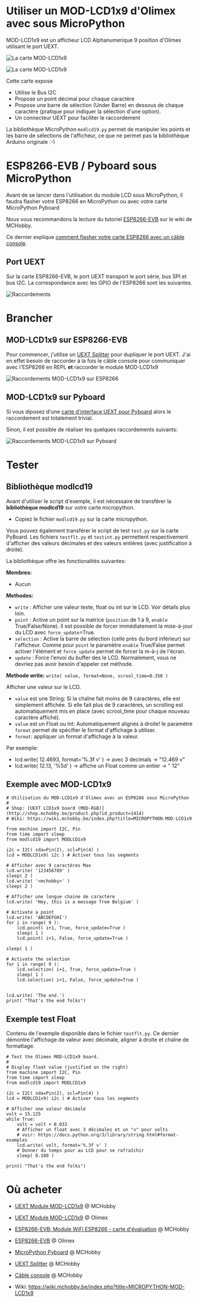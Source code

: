 # Utiliser un MOD-LCD1x9 d'Olimex avec sous MicroPython

MOD-LCD1x9 est un afficheur LCD Alphanumerique 9 position d'Olimex utilisant le port UEXT.

![La carte MOD-LCD1x9](docs/_static/mod-lcd1x9.jpg)

![La carte MOD-LCD1x9](docs/_static/mod-lcd1x9-02.jpg)

Cette carte expose
* Utilise le Bus I2C
* Propose un point décimal pour chaque caractère
* Propose une barre de sélection (Under Barre) en dessous de chaque caractère (pratique pour indiquer la sélection d'une option).
* Un connecteur UEXT pour faciliter le raccordement

La bibliothèque MicroPython `modlcd19.py` permet de manipuler les points et les barre de sélections de l'afficheur, ce que ne permet pas la bibliothèque Arduino originale :-)

# ESP8266-EVB / Pyboard sous MicroPython
Avant de se lancer dans l'utilisation du module LCD sous MicroPython, il faudra flasher votre ESP8266 en MicroPython ou avec votre carte MicroPython Pyboard

Nous vous recommandons la lecture du tutoriel [ESP8266-EVB](https://wiki.mchobby.be/index.php?title=ESP8266-DEV) sur le wiki de MCHobby.

Ce dernier explique [comment flasher votre carte ESP8266 avec un câble console](https://wiki.mchobby.be/index.php?title=ESP8266-DEV).

## Port UEXT

Sur la carte ESP8266-EVB, le port UEXT transport le port série, bus SPI et bus I2C. La correspondance avec les GPIO de l'ESP8266 sont les suivantes.

![Raccordements](docs/_static/ESP8266-EVB-UEXT.jpg)

# Brancher
## MOD-LCD1x9 sur ESP8266-EVB

Pour commencer, j'utilise un [UEXT Splitter](http://shop.mchobby.be/product.php?id_product=1412) pour dupliquer le port UEXT. J'ai en effet besoin de raccorder à la fois le câble console pour communiquer avec l'ESP8266 en REPL __et__ raccorder le module MOD-LCD1x9

![Raccordements MOD-LCD1x9 sur ESP8266](docs/_static/mod-lcd1x9-wiring.jpg)

## MOD-LCD1x9 sur Pyboard

Si vous diposez d'une [carte d'interface UEXT pour Pyboard](https://github.com/mchobby/pyboard-driver/tree/master/UEXT) alors le raccordement est totalement trivial.

Sinon, il est possible de réaliser les quelques raccordements suivants:

![Raccordements MOD-LCD1x9 sur Pyboard](docs/_static/mod-lcd1x9-to-pyboard.jpg)

# Tester

## Bibliothèque modlcd19

Avant d'utiliser le script d'exemple, il est nécessaire de transférer la __bibliothèque modlcd19__ sur votre carte micropython.
* Copiez le fichier `modlcd19.py` sur la carte micropython.

Vous pouvez également transférer le script de test `test.py` sur la carte PyBoard. Les fichiers `testflt.py` et `testint.py` permettent respectivement d'afficher des valeurs décimales et des valeurs entières (avec justification à droite).   

La bibliothèque offre les fonctionalités suivantes:

__Membres:__
* Aucun

__Methodes:__
* `write`  : Afficher une valeur texte, float ou int sur le LCD. Voir détails plus loin.
* `point`  : Active un point sur la matrice (`position` de 1 à 9, `enable` True/False/None). Il est possible de forcer immédiatement la mise-à-jour du LCD avec `force_update`=True.
* `selection` : Active la barre de sélection (celle près du bord inférieur) sur l'afficheur. Comme pour `point` le paramètre `enable` True/False permet activer l'élément et `force_update` permet de forcer la m-à-j de l'écran.
* `update` : Force l'envoi du buffer des le LCD. Normalement, vous ne devriez pas avoir besoin d'appeler cet méthode.

__Methode write:__
`write( value, format=None, scrool_time=0.350 )`

Afficher une valeur sur le LCD.
* `value` est une String: Si la chaîne fait moins de 9 caractères, elle est simplement affichée. Si elle fait plus de 9 caractères, un scrolling est automatiquement mis en place (avec scrool_time pour chaque nouveau caractère affiché).
* `value` est un Float ou Int: Automatiquement alignés à droite! le paramètre `format` permet de spécifier le format d'affichage à utiliser.
* `format`: appliquer un format d'affichage à la valeur.

Par exemple:
 * lcd.write( 12.4693, format='%.3f v' ) -> avec 3 decimals -> "12.469 v"
 * lcd.write( 12.13, '%5d' ) -> affiche un Float comme un entier -> "   12"

## Exemple avec MOD-LCD1x9
```
# Utilisation du MOD-LCD1x9 d'Olimex avec un ESP8266 sous MicroPython
#
# Shop: [UEXT LCD1x9 board (MOD-RGB)](http://shop.mchobby.be/product.php?id_product=1414)
# Wiki: https://wiki.mchobby.be/index.php?title=MICROPYTHON-MOD-LCD1x9

from machine import I2C, Pin
from time import sleep
from modlcd19 import MODLCD1x9

i2c = I2C( sda=Pin(2), scl=Pin(4) )
lcd = MODLCD1x9( i2c ) # Activer tous les segments

# Afficher avec 9 caractères Max
lcd.write( '123456789' )
sleep( 2 )
lcd.write( '<mchobby>' )
sleep( 2 )

# Afficher une longue chaine de caractère
lcd.write( 'Hey, this is a message from Belgium' )

# Activate a point
lcd.write( 'ABCDEFGHI')
for i in range( 9 ):
	lcd.point( i+1, True, force_update=True )
	sleep( 1 )
	lcd.point( i+1, False, force_update=True )

sleep( 1 )

# Activate the selection
for i in range( 9 ):
	lcd.selection( i+1, True, force_update=True )
	sleep( 1 )
	lcd.selection( i+1, False, force_update=True )


lcd.write( 'The end.')
print( "That's the end folks")
```

## Exemple test Float
Contenu de l'exemple disponible dans le fichier `testflt.py`. Ce dernier démontre l'affichage de valeur avec décimale, aligner à droite et chaîne de formattage.

```
# Test the Olimex MOD-LCD1x9 board.
#
# Display float value (justified on the right)
from machine import I2C, Pin
from time import sleep
from modlcd19 import MODLCD1x9

i2c = I2C( sda=Pin(2), scl=Pin(4) )
lcd = MODLCD1x9( i2c ) # Activer tous les segments

# Afficher une valeur décimale
volt = 15.125
while True:
    volt = volt + 0.033
    # Afficher un float avec 3 décimales et un "v" pour volts
    # voir: https://docs.python.org/3/library/string.html#format-examples
    lcd.write( volt, format='%.3f v' )
    # Donner du temps pour au LCD pour se rafraîchir
    sleep( 0.100 )

print( "That's the end folks")
```

# Où acheter
* [UEXT Module MOD-LCD1x9](http://shop.mchobby.be/product.php?id_product=1414) @ MCHobby
* [UEXT Module MOD-LCD1x9](https://www.olimex.com/Products/Modules/LCD/MOD-LCD-1x9/open-source-hardware) @ Olimex
* [ESP8266-EVB: Module WiFi ESP8266 - carte d'évaluation](http://shop.mchobby.be/product.php?id_product=668) @ MCHobby
* [ESP8266-EVB](https://www.olimex.com/Products/IoT/ESP8266/ESP8266-EVB/open-source-hardware) @ Olimex
* [MicroPython Pyboard](https://shop.mchobby.be/fr/56-micropython) @ MCHobby
* [UEXT Splitter](http://shop.mchobby.be/product.php?id_product=1412) @ MCHobby
* [Câble console](http://shop.mchobby.be/product.php?id_product=144) @ MCHobby

* Wiki: https://wiki.mchobby.be/index.php?title=MICROPYTHON-MOD-LCD1x9
